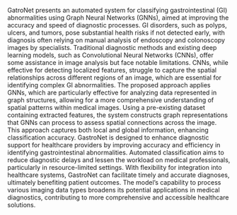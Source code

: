 GatroNet presents an automated system for classifying gastrointestinal (GI) abnormalities using Graph Neural Networks (GNNs), aimed at improving the accuracy and speed of diagnostic processes. GI disorders, such as polyps, ulcers, and tumors, pose substantial health risks if not detected early, with diagnosis often relying on manual analysis of endoscopy and colonoscopy images by specialists. Traditional diagnostic methods and existing deep learning models, such as Convolutional Neural Networks (CNNs), offer some assistance in image analysis but face notable limitations. CNNs, while effective for detecting localized features, struggle to capture the spatial relationships across different regions of an image, which are essential for identifying complex GI abnormalities. The proposed approach applies GNNs, which are particularly effective for analyzing data represented in graph structures, allowing for a more comprehensive understanding of spatial patterns within medical images. Using a pre-existing dataset containing extracted features, the system constructs graph representations that GNNs can process to assess spatial connections across the image. This approach captures both local and global information, enhancing classification accuracy. GastroNet is designed to enhance diagnostic support for healthcare providers by improving accuracy and efficiency in identifying gastrointestinal abnormalities. Automated classification aims to reduce diagnostic delays and lessen the workload on medical professionals, particularly in resource-limited settings. With flexibility for integration into healthcare systems, GastroNet can facilitate timely and accurate diagnoses, ultimately benefiting patient outcomes. The model’s capability to process various imaging data types broadens its potential applications in medical diagnostics, contributing to more comprehensive and accessible healthcare solutions.

